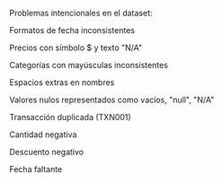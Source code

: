 Problemas intencionales en el dataset:

Formatos de fecha inconsistentes

Precios con símbolo $ y texto "N/A"

Categorías con mayúsculas inconsistentes

Espacios extras en nombres

Valores nulos representados como vacíos, "null", "N/A"

Transacción duplicada (TXN001)

Cantidad negativa

Descuento negativo

Fecha faltante

